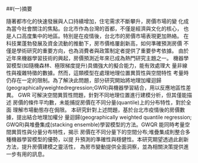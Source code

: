 ##(一)摘要


隨著都市化的快速發展與人口持續增加，住宅需求不斷攀升，房價市場的變 化成為當今社會關注的焦點。台北市作為台灣的首都，不僅是經濟與文化的核心， 也是人口高度集中的地區。特別是在疫情後，台北市的房價市場表現更加熱絡。 在科技業蓬勃發展及資金流動的推動下，房市價格屢創新高，如何準確預測房價 不僅是學術研究的重要方向，也為消費者與政策制定者提供了重要參考依據。
由於近年來機器學習技術的興起，房價預測近年來已成為熱門研究主題之一。 機器學習模型(如隨機森林、極限梯度提升)具備強大的擬合能力，能有效處理大 量非線性與複雜特徵的數據。然而，這類模型在處理地理位置異質性與空間特性 考量時仍存在一定的限制。為了解決此問題，部分研究開始將地理加權迴歸 (geographicallyweightedregression;GWR)與機器學習結合，用以反應地區性差異。 GWR 可解決空間異質性問題，針對不同地理位置進行建模分析，但其僅能描述 房價的條件平均數，未能捕捉房價在不同分量(quantile)上的分布特性，對於全面 理解市場動態存在侷限。
本研究針對上述問題，基於台北市疫情後的房價數據，提出結合地理加權分 量迴歸(geographically weighted quantile regression; GWQR)與堆疊集成(stacking ensemble)學習模型的方法。GWQR 能同時考量空間異質性與分量分布特性，揭示 房價在不同分量下的空間分布;堆疊集成則整合多種機器學習模型的優勢，以提 升預測的準確性與穩健性。本研究期望透過此創新方法，提升房價建模之靈活性， 為房市變動提供全面洞察，並為相關決策提供進一步有用的訊息。
